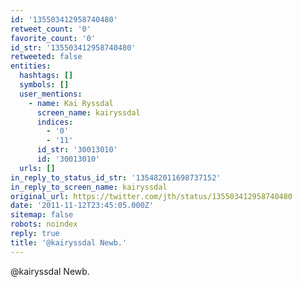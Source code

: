 ```yaml
---
id: '135503412958740480'
retweet_count: '0'
favorite_count: '0'
id_str: '135503412958740480'
retweeted: false
entities:
  hashtags: []
  symbols: []
  user_mentions:
    - name: Kai Ryssdal
      screen_name: kairyssdal
      indices:
        - '0'
        - '11'
      id_str: '30013010'
      id: '30013010'
  urls: []
in_reply_to_status_id_str: '135482011698737152'
in_reply_to_screen_name: kairyssdal
original_url: https://twitter.com/jth/status/135503412958740480
date: '2011-11-12T23:45:05.000Z'
sitemap: false
robots: noindex
reply: true
title: '@kairyssdal Newb.'
---
```


@kairyssdal Newb.